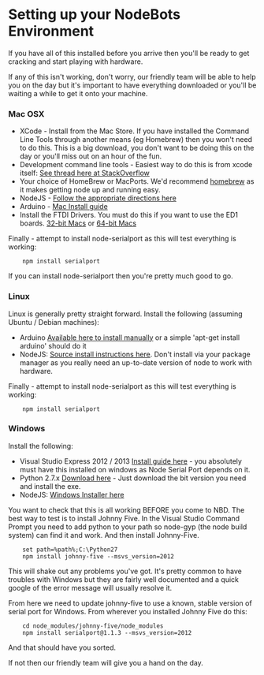 # Setting up your NodeBots Environment

If you have all of this installed before you arrive then you'll be ready to get cracking and start playing with hardware.

If any of this isn't working, don't worry, our friendly team will be able to help you on the day but it's important to have everything downloaded or you'll be waiting a while to get it onto your machine.

### Mac OSX

* XCode - Install from the Mac Store. If you have installed the Command Line Tools through another means (eg Homebrew) then you won't need to do this. This is a big download, you don't want to be doing this on the day or you'll miss out on an hour of the fun.
* Development command line tools - Easiest way to do this is from xcode itself: [See thread here at StackOverflow](http://stackoverflow.com/questions/9329243/xcode-4-4-command-line-tools)
* Your choice of HomeBrew or MacPorts. We'd recommend [homebrew](http://brew.sh/) as it makes getting node up and running easy.
* NodeJS - [Follow the appropriate directions here](http://nodejs.org)
* Arduino - [Mac Install guide](http://arduino.cc/en/Guide/MacOSX)
* Install the FTDI Drivers. You must do this if you want to use the ED1 boards. [32-bit Macs](http://www.ftdichip.com/drivers/VCP/MacOSX/FTDIUSBSerialDriver_v2_2_18.dmg) or [64-bit Macs](http://www.ftdichip.com/Drivers/VCP/MacOSX/FTDIUSBSerialDriver_v2_2_18.dmg)

Finally - attempt to install node-serialport as this will test everything is working:

```
	npm install serialport
```

If you can install node-serialport then you're pretty much good to go.

### Linux

Linux is generally pretty straight forward. Install the following (assuming Ubuntu / Debian machines):

* Arduino [Available here to install manually](http://playground.arduino.cc/Learning/Linux) or a simple 'apt-get install arduino' should do it
* NodeJS: [Source install instructions here](http://howtonode.org/how-to-install-nodejs). Don't install via your package manager as you really need an up-to-date version of node to work with hardware.

Finally - attempt to install node-serialport as this will test everything is working:

```
	npm install serialport
```

### Windows

Install the following:

* Visual Studio Express 2012 / 2013 [Install guide here](http://www.microsoft.com/visualstudio/eng/downloads#d-express-windows-desktop) - you absolutely must have this installed on windows as Node Serial Port depends on it.
* Python 2.7.x [Download here](http://www.python.org/download/releases/2.7.5/) - Just download the bit version you need and install the exe.
* NodeJS: [Windows Installer here](http://nodejs.org/download/)

You want to check that this is all working BEFORE you come to NBD. The best way to test is to install Johnny Five. In the Visual Studio Command Prompt you need to add python to your path so node-gyp (the node build system) can find it and work. And then install Johnny-Five.

```
	set path=%path%;C:\Python27
    npm install johnny-five --msvs_version=2012
```

This will shake out any problems you've got. It's pretty common to have troubles with Windows but they are fairly well documented and a quick google of the error message will usually resolve it.

From here we need to update johnny-five to use a known, stable version of serial port for Windows. From wherever you installed Johnny Five do this:

```
	cd node_modules/johnny-five/node_modules
    npm install serialport@1.1.3 --msvs_version=2012
```

And that should have you sorted.

If not then our friendly team will give you a hand on the day.